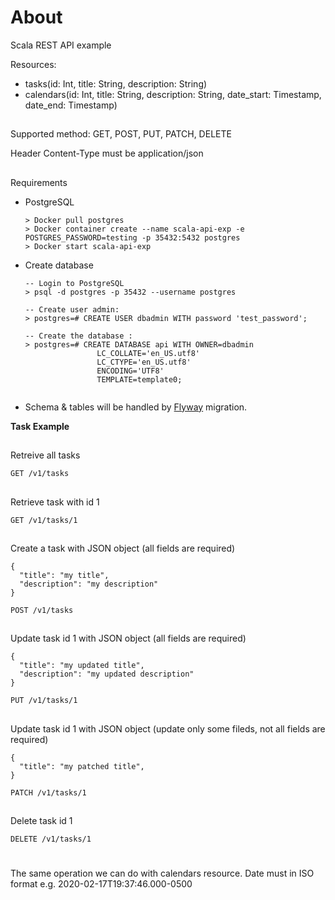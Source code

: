 # About
Scala REST API example

Resources:
  - tasks(id: Int, title: String, description: String)
  - calendars(id: Int, title: String, description: String, date_start: Timestamp, date_end: Timestamp)

##
Supported method: GET, POST, PUT, PATCH, DELETE

Header Content-Type must be application/json

##
Requirements

- PostgreSQL

  ```
  > Docker pull postgres
  > Docker container create --name scala-api-exp -e POSTGRES_PASSWORD=testing -p 35432:5432 postgres
  > Docker start scala-api-exp

- Create database

  ```
  -- Login to PostgreSQL
  > psql -d postgres -p 35432 --username postgres
  
  -- Create user admin:
  > postgres=# CREATE USER dbadmin WITH password 'test_password';
  
  -- Create the database :
  > postgres=# CREATE DATABASE api WITH OWNER=dbadmin
                  LC_COLLATE='en_US.utf8'
                  LC_CTYPE='en_US.utf8'
                  ENCODING='UTF8'
                  TEMPLATE=template0;
  

 - Schema & tables will be handled by [Flyway](https://flywaydb.org/) migration.

**Task Example**

##
Retreive all tasks

```GET /v1/tasks```

##
Retrieve task with id 1

```GET /v1/tasks/1```

##
Create a task with JSON object (all fields are required)

```
{
  "title": "my title",
  "description": "my description"
}

POST /v1/tasks
```

##
Update task id 1 with JSON object (all fields are required)

```
{
  "title": "my updated title",
  "description": "my updated description"
}

PUT /v1/tasks/1
```

##
Update task id 1 with JSON object (update only some fileds, not all fields are required)
```
{
  "title": "my patched title",
}

PATCH /v1/tasks/1
```

##
Delete task id 1

```DELETE /v1/tasks/1```

#
The same operation we can do with calendars resource. Date must in ISO format e.g. 2020-02-17T19:37:46.000-0500

